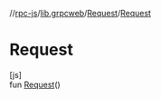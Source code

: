 //[rpc-js](../../../index.md)/[lib.grpcweb](../index.md)/[Request](index.md)/[Request](-request.md)

# Request

[js]\
fun [Request](-request.md)()
